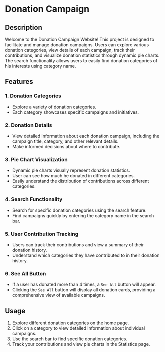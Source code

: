 # Donation Campaign

## Description

Welcome to the Donation Campaign Website! This project is designed to facilitate and manage donation campaigns. Users can explore various donation categories, view details of each campaign, track their contributions, and visualize donation statistics through dynamic pie charts. The search functionality allows users to easily find donation categories of his interests using category name.

## Features

### 1. Donation Categories

- Explore a variety of donation categories.
- Each category showcases specific campaigns and initiatives.

### 2. Donation Details

- View detailed information about each donation campaign, including the campaign title, category, and other relevant details.
- Make informed decisions about where to contribute.

### 3. Pie Chart Visualization

- Dynamic pie charts visually represent donation statistics.
- User can see how much he donated in different categories.
- Easily understand the distribution of contributions across different categories.

### 4. Search Functionality

- Search for specific donation categories using the search feature.
- Find campaigns quickly by entering the category name in the search bar.

### 5. User Contribution Tracking

- Users can track their contributions and view a summary of their donation history.
- Understand which categories they have contributed to in their donation history.

### 6. See All Button

- If a user has donated more than 4 times, a `See All` button will appear.
- Clicking the `See All` button will display all donation cards, providing a comprehensive view of available campaigns.


## Usage

1. Explore different donation categories on the home page.
2. Click on a category to view detailed information about individual campaigns.
3. Use the search bar to find specific donation categories.
4. Track your contributions and view pie charts in the Statistics page.

